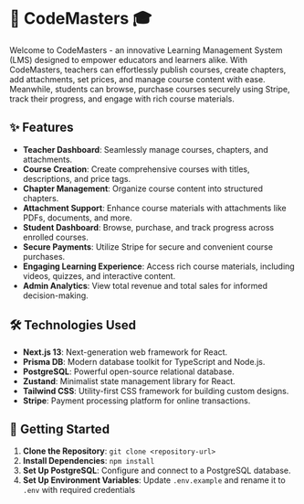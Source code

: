 # 🚀 CodeMasters 🎓

Welcome to CodeMasters - an innovative Learning Management System (LMS) designed to empower educators and learners alike. With CodeMasters, teachers can effortlessly publish courses, create chapters, add attachments, set prices, and manage course content with ease. Meanwhile, students can browse, purchase courses securely using Stripe, track their progress, and engage with rich course materials.

## ✨ Features

- **Teacher Dashboard**: Seamlessly manage courses, chapters, and attachments.
- **Course Creation**: Create comprehensive courses with titles, descriptions, and price tags.
- **Chapter Management**: Organize course content into structured chapters.
- **Attachment Support**: Enhance course materials with attachments like PDFs, documents, and more.
- **Student Dashboard**: Browse, purchase, and track progress across enrolled courses.
- **Secure Payments**: Utilize Stripe for secure and convenient course purchases.
- **Engaging Learning Experience**: Access rich course materials, including videos, quizzes, and interactive content.
- **Admin Analytics**: View total revenue and total sales for informed decision-making.

## 🛠️ Technologies Used

- **Next.js 13**: Next-generation web framework for React.
- **Prisma DB**: Modern database toolkit for TypeScript and Node.js.
- **PostgreSQL**: Powerful open-source relational database.
- **Zustand**: Minimalist state management library for React.
- **Tailwind CSS**: Utility-first CSS framework for building custom designs.
- **Stripe**: Payment processing platform for online transactions.

## 🚀 Getting Started

1. **Clone the Repository**: `git clone <repository-url>`
2. **Install Dependencies**: `npm install`
3. **Set Up PostgreSQL**: Configure and connect to a PostgreSQL database.
4. **Set Up Environment Variables**: Update `.env.example` and rename it to `.env` with required credentials
